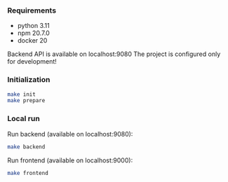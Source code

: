 ### Requirements
- python 3.11
- npm 20.7.0
- docker 20

Backend API is available on localhost:9080
The project is configured only for development!


### Initialization
```bash
make init
make prepare
```

### Local run
Run backend (available on localhost:9080):
```bash
make backend
```

Run frontend (available on localhost:9000):
```bash
make frontend
```